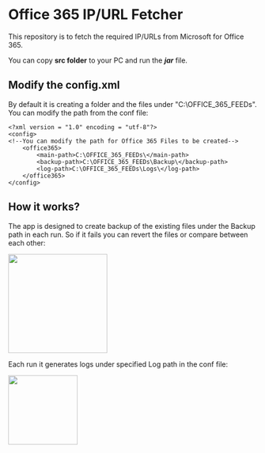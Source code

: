 # **Office 365 IP/URL Fetcher**

This repository is to fetch the required IP/URLs from Microsoft for Office 365.

You can copy **src folder** to your PC and run the ***___jar___*** file. 

## Modify the config.xml
By default it is creating a folder and the files under "C:\OFFICE_365_FEEDs". 
  You can modify the path from the conf file:

```
<?xml version = "1.0" encoding = "utf-8"?>
<config>
<!--You can modify the path for Office 365 Files to be created-->
	<office365>
		<main-path>C:\OFFICE_365_FEEDs\</main-path>
		<backup-path>C:\OFFICE_365_FEEDs\Backup\</backup-path>
		<log-path>C:\OFFICE_365_FEEDs\Logs\</log-path>
	</office365>
</config>
```

## How it works?
The app is designed to create backup of the existing files under the Backup path in each run. 
So if it fails you can revert the files or compare between each other:

<image src="screenshots/image2.png" witdh=300 height="200">

Each run it generates logs under specified Log path in the conf file:

<image src="screenshots/image3.png" witdh=220 height="140">
